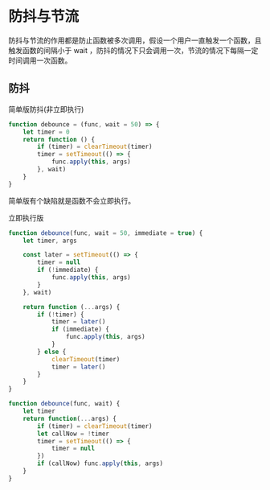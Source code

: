 # 防抖与节流    

防抖与节流的作用都是防止函数被多次调用，假设一个用户一直触发一个函数，且触发函数的间隔小于 wait ，防抖的情况下只会调用一次，节流的情况下每隔一定时间调用一次函数。  

## 防抖  

简单版防抖(非立即执行)

```javascript
function debounce = (func, wait = 50) => {
    let timer = 0
    return function () {
        if (timer) = clearTimeout(timer)
        timer = setTimeout(() => {
            func.apply(this, args)
        }, wait)
    }
}
```

简单版有个缺陷就是函数不会立即执行。  

立即执行版  

```javascript
function debounce(func, wait = 50, immediate = true) {
    let timer, args

    const later = setTimeout(() => {
        timer = null
        if (!immediate) {
            func.apply(this, args)
        }
    }, wait)

    return function (...args) {
        if (!timer) {
            timer = later()
            if (immediate) {
                func.apply(this, args)
            }
        } else {
            clearTimeout(timer)
            timer = later()
        } 
    }
}
```  

```javascript
function debounce(func, wait) {
    let timer
    return function(...args) {
        if (timer) = clearTimeout(timer)
        let callNow = !timer
        timer = setTimeout(() => {
            timer = null
        })
        if (callNow) func.apply(this, args)
    }
}
```

